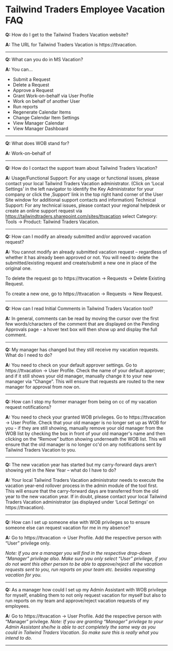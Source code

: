 # Tailwind Traders Employee Vacation FAQ 

**Q:** How do I get to the Tailwind Traders Vacation website?

**A:** The URL for Tailwind Traders Vacation is https://ttvacation.

----------------------------------------

**Q:** What can you do in MS Vacation?

**A:** You can…
* Submit a Request
* Delete a Request
* Approve a Request
* Grant Work-on-behalf via User Profile
* Work on behalf of another User
* Run reports
* Regenerate Calendar Items
* Change Calendar Item Settings
* View Manager Calendar
* View Manager Dashboard

-------------------------

**Q:** What does WOB stand for?

**A:** Work-on-behalf of

------------------------

**Q:** How do I contact the support team about Tailwind Traders Vacation?

**A:** Usage/Functional Support: For any usage or functional issues, please contact your local Tailwind Traders Vacation administrator. (Click on ‘Local Settings’ in the left navigator to identify the Key Administrator for your company or click the ‚Support‘ link in the top right hand corner of the User Site window for additional support contacts and information)
Technical Support: For any technical issues, please contact your regional helpdesk or create an online support request via https://tailwindtraders.sharepoint.com/sites/ttvacation select Category: Tools → Product: Tailwind Traders Vacation.

-----------------------------------

**Q:** How can I modify an already submitted and/or approved vacation request?

**A:** You cannot modify an already submitted vacation request – regardless of whether it has already been approved or not. You will need to delete the submitted/existing request and create/submit a new one in place of the original one.

To delete the request go to https://ttvacation -> Requests -> Delete Existing Request.

To create a new one, go to https://ttvacation -> Requests -> New Request.

----------------------------------

**Q:** How can I read Initial Comments in Tailwind Traders Vacation tool?

**A:** In general, comments can be read by moving the cursor over the first few words/characters of the comment that are displayed on the Pending Approvals page - a hover text box will then show up and display the full comment.

------------------------------------

**Q:** My manager has changed but they still receive my vacation requests. What do I need to do?

**A:** You need to check on your default approver settings. Go to https://ttvacation -> User Profile. Check the name of your default approver; and if it still shows your old manager, manually change it to your new manager via “Change”. This will ensure that requests are routed to the new manager for approval from now on.

------------------------------------ 

**Q:** How can I stop my former manager from being on cc of my vacation request notifications?

**A:** You need to check your granted WOB privileges. Go to https://ttvacation -> User Profile. Check that your old manager is no longer set up as WOB for you - if they are still showing, manually remove your old manager from the WOB list by checking the box in front of your old manager's name and then clicking on the “Remove” button showing underneath the WOB list. This will ensure that the old manager is no longer cc'd on any notifications sent by Tailwind Traders Vacation to you.

--------------------------------------

**Q:** The new vacation year has started but my carry-forward days aren’t showing yet in the New Year – what do I have to do?

**A:** Your local Tailwind Traders Vacation administrator needs to execute the vacation year-end rollover process in the admin module of the tool first. This will ensure that the carry-forward days are transferred from the old year to the new vacation year. If in doubt, please contact your local Tailwind Traders Vacation administrator (as displayed under ‘Local Settings’ on https://ttvacation).

---------------------------------------

**Q:** How can I set up someone else with WOB privileges so to ensure someone else can request vacation for me in my absence?

**A:** Go to https://ttvacation -> User Profile. Add the respective person with “User” privilege only.

*Note: If you are a manager you will find in the respective drop-down “Manager” privilege also. Make sure you only select “User” privilege, if you do not want this other person to be able to approve/reject all the vacation requests sent to you, run reports on your team etc. besides requesting vacation for you.*

----------------------------------

**Q:** As a manager how could I set up my Admin Assistant with WOB privilege for myself, enabling them to not only request vacation for myself but also to run reports on my team and approve/reject vacation requests of my employees.

**A:** Go to https://ttvacation -> User Profile. Add the respective person with “Manager” privilege.
*Note: If you are granting “Manager” privilege to your Admin Assistant she/he is able to act completely the same way as you could in Tailwind Traders Vacation. So make sure this is really what you intend to do.*

--------------------------------------
